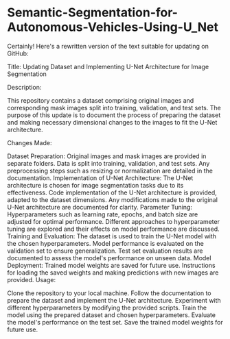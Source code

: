 # Semantic-Segmentation-for-Autonomous-Vehicles-Using-U_Net


Certainly! Here's a rewritten version of the text suitable for updating on GitHub:

Title: Updating Dataset and Implementing U-Net Architecture for Image Segmentation

Description:

This repository contains a dataset comprising original images and corresponding mask images split into training, validation, and test sets. The purpose of this update is to document the process of preparing the dataset and making necessary dimensional changes to the images to fit the U-Net architecture.

Changes Made:

Dataset Preparation:
Original images and mask images are provided in separate folders.
Data is split into training, validation, and test sets.
Any preprocessing steps such as resizing or normalization are detailed in the documentation.
Implementation of U-Net Architecture:
The U-Net architecture is chosen for image segmentation tasks due to its effectiveness.
Code implementation of the U-Net architecture is provided, adapted to the dataset dimensions.
Any modifications made to the original U-Net architecture are documented for clarity.
Parameter Tuning:
Hyperparameters such as learning rate, epochs, and batch size are adjusted for optimal performance.
Different approaches to hyperparameter tuning are explored and their effects on model performance are discussed.
Training and Evaluation:
The dataset is used to train the U-Net model with the chosen hyperparameters.
Model performance is evaluated on the validation set to ensure generalization.
Test set evaluation results are documented to assess the model's performance on unseen data.
Model Deployment:
Trained model weights are saved for future use.
Instructions for loading the saved weights and making predictions with new images are provided.
Usage:

Clone the repository to your local machine.
Follow the documentation to prepare the dataset and implement the U-Net architecture.
Experiment with different hyperparameters by modifying the provided scripts.
Train the model using the prepared dataset and chosen hyperparameters.
Evaluate the model's performance on the test set.
Save the trained model weights for future use.
